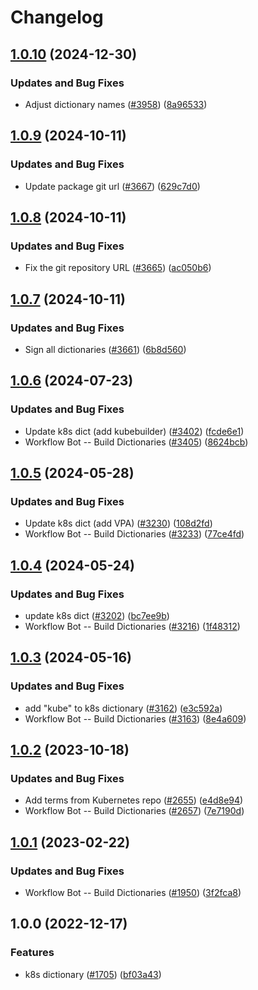# Changelog

## [1.0.10](https://github.com/khulnasoft/codetypo-dicts/compare/@codetypo/dict-k8s@1.0.9...@codetypo/dict-k8s@1.0.10) (2024-12-30)


### Updates and Bug Fixes

* Adjust dictionary names ([#3958](https://github.com/khulnasoft/codetypo-dicts/issues/3958)) ([8a96533](https://github.com/khulnasoft/codetypo-dicts/commit/8a96533bec21280103740868b81559437c413501))

## [1.0.9](https://github.com/khulnasoft/codetypo-dicts/compare/@codetypo/dict-k8s@1.0.8...@codetypo/dict-k8s@1.0.9) (2024-10-11)


### Updates and Bug Fixes

* Update package git url ([#3667](https://github.com/khulnasoft/codetypo-dicts/issues/3667)) ([629c7d0](https://github.com/khulnasoft/codetypo-dicts/commit/629c7d0a5e1bacad1d3874b1f8372edc3494ef97))

## [1.0.8](https://github.com/khulnasoft/codetypo-dicts/compare/@codetypo/dict-k8s@1.0.7...@codetypo/dict-k8s@1.0.8) (2024-10-11)


### Updates and Bug Fixes

* Fix the git repository URL ([#3665](https://github.com/khulnasoft/codetypo-dicts/issues/3665)) ([ac050b6](https://github.com/khulnasoft/codetypo-dicts/commit/ac050b697d57820109995e92fac5ccc32ced1723))

## [1.0.7](https://github.com/khulnasoft/codetypo-dicts/compare/@codetypo/dict-k8s@1.0.6...@codetypo/dict-k8s@1.0.7) (2024-10-11)


### Updates and Bug Fixes

* Sign all dictionaries ([#3661](https://github.com/khulnasoft/codetypo-dicts/issues/3661)) ([6b8d560](https://github.com/khulnasoft/codetypo-dicts/commit/6b8d560cf51a593458ce42bca415859f872cfc97))

## [1.0.6](https://github.com/khulnasoft/codetypo-dicts/compare/@codetypo/dict-k8s@1.0.5...@codetypo/dict-k8s@1.0.6) (2024-07-23)


### Updates and Bug Fixes

* Update k8s dict (add kubebuilder) ([#3402](https://github.com/khulnasoft/codetypo-dicts/issues/3402)) ([fcde6e1](https://github.com/khulnasoft/codetypo-dicts/commit/fcde6e1dbe2ae6b8b3d6e11b97a2d7137f133caf))
* Workflow Bot -- Build Dictionaries ([#3405](https://github.com/khulnasoft/codetypo-dicts/issues/3405)) ([8624bcb](https://github.com/khulnasoft/codetypo-dicts/commit/8624bcbce44dad3fb99bb0ae446df08f377e1679))

## [1.0.5](https://github.com/khulnasoft/codetypo-dicts/compare/@codetypo/dict-k8s@1.0.4...@codetypo/dict-k8s@1.0.5) (2024-05-28)


### Updates and Bug Fixes

* Update k8s dict (add VPA) ([#3230](https://github.com/khulnasoft/codetypo-dicts/issues/3230)) ([108d2fd](https://github.com/khulnasoft/codetypo-dicts/commit/108d2fdabb2955d881b561463f4c26fbd3f06224))
* Workflow Bot -- Build Dictionaries ([#3233](https://github.com/khulnasoft/codetypo-dicts/issues/3233)) ([77ce4fd](https://github.com/khulnasoft/codetypo-dicts/commit/77ce4fd2d8eb7b379b701c63614a5cfb565c03ec))

## [1.0.4](https://github.com/khulnasoft/codetypo-dicts/compare/@codetypo/dict-k8s@1.0.3...@codetypo/dict-k8s@1.0.4) (2024-05-24)


### Updates and Bug Fixes

* update k8s dict ([#3202](https://github.com/khulnasoft/codetypo-dicts/issues/3202)) ([bc7ee9b](https://github.com/khulnasoft/codetypo-dicts/commit/bc7ee9b4f30d44bd4f561e00ef6eb5be63062bf4))
* Workflow Bot -- Build Dictionaries ([#3216](https://github.com/khulnasoft/codetypo-dicts/issues/3216)) ([1f48312](https://github.com/khulnasoft/codetypo-dicts/commit/1f483125280d927cfb94faca357f5b18baa5c29c))

## [1.0.3](https://github.com/khulnasoft/codetypo-dicts/compare/@codetypo/dict-k8s@1.0.2...@codetypo/dict-k8s@1.0.3) (2024-05-16)


### Updates and Bug Fixes

* add "kube" to k8s dictionary ([#3162](https://github.com/khulnasoft/codetypo-dicts/issues/3162)) ([e3c592a](https://github.com/khulnasoft/codetypo-dicts/commit/e3c592a459089d0df1d8fdb1f1fc1f017e4b2fd4))
* Workflow Bot -- Build Dictionaries ([#3163](https://github.com/khulnasoft/codetypo-dicts/issues/3163)) ([8e4a609](https://github.com/khulnasoft/codetypo-dicts/commit/8e4a609fe11b56d1624fdd9cb4969ed5f37d6d18))

## [1.0.2](https://github.com/khulnasoft/codetypo-dicts/compare/@codetypo/dict-k8s@1.0.1...@codetypo/dict-k8s@1.0.2) (2023-10-18)


### Updates and Bug Fixes

* Add terms from Kubernetes repo ([#2655](https://github.com/khulnasoft/codetypo-dicts/issues/2655)) ([e4d8e94](https://github.com/khulnasoft/codetypo-dicts/commit/e4d8e9434efb4610adebee086b9ba78379b05bc0))
* Workflow Bot -- Build Dictionaries ([#2657](https://github.com/khulnasoft/codetypo-dicts/issues/2657)) ([7e7190d](https://github.com/khulnasoft/codetypo-dicts/commit/7e7190d1165246cf5fd85c58bd52531b6b722958))

## [1.0.1](https://github.com/khulnasoft/codetypo-dicts/compare/@codetypo/dict-k8s@1.0.0...@codetypo/dict-k8s@1.0.1) (2023-02-22)


### Updates and Bug Fixes

* Workflow Bot -- Build Dictionaries ([#1950](https://github.com/khulnasoft/codetypo-dicts/issues/1950)) ([3f2fca8](https://github.com/khulnasoft/codetypo-dicts/commit/3f2fca8b64c800723cc572f5ef83e92d5ec64673))

## 1.0.0 (2022-12-17)


### Features

* k8s dictionary ([#1705](https://github.com/khulnasoft/codetypo-dicts/issues/1705)) ([bf03a43](https://github.com/khulnasoft/codetypo-dicts/commit/bf03a434fdc657b2cf0d5d6ed2380951fd27614f))
